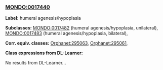 
### [MONDO:0017440](http://purl.obolibrary.org/obo/MONDO_0017440)
**Label:** humeral agenesis/hypoplasia

**Subclasses:** [MONDO:0017482](http://purl.obolibrary.org/obo/MONDO_0017482) (humeral agenesis/hypoplasia, unilateral), [MONDO:0017483](http://purl.obolibrary.org/obo/MONDO_0017483) (humeral agenesis/hypoplasia, bilateral), 

**Corr. equiv. classes:** [Orphanet:295063](http://www.orpha.net/ORDO/Orphanet_295063), [Orphanet:295061](http://www.orpha.net/ORDO/Orphanet_295061), 

**Class expressions from DL-Learner:**

No results from DL-Learner...




